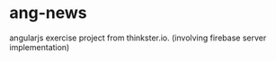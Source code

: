 ang-news
========

angularjs exercise project from thinkster.io. (involving firebase server implementation)
